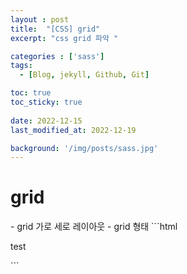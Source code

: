 ```yaml
---
layout : post
title:  "[CSS] grid"
excerpt: "css grid 파악 "

categories : ['sass']
tags:
  - [Blog, jekyll, Github, Git]

toc: true
toc_sticky: true
 
date: 2022-12-15
last_modified_at: 2022-12-19

background: '/img/posts/sass.jpg'
---
```


<h1>grid</h1>
- grid 가로 세로 레이아웃
- grid 형태 
```html
<div>
    <p>test</p>
</div>
```